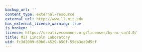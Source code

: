 ```yaml
---
backup_url: ''
content_type: external-resource
external_url: http://www.ll.mit.edu
has_external_license_warning: true
is_broken: ''
license: https://creativecommons.org/licenses/by-nc-sa/4.0/
title: MIT Lincoln Laboratory
uid: fc3d2009-69b6-4529-b50f-55da3ea9d5cf
---
```

